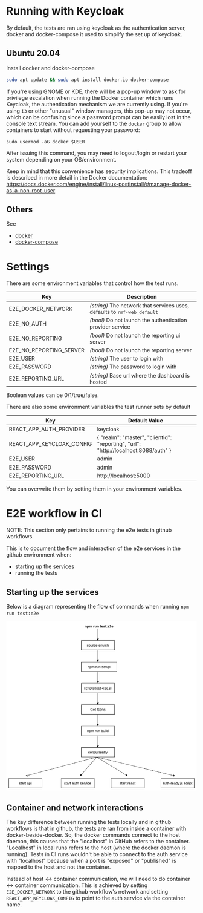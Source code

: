 # Running with Keycloak

By default, the tests are ran using keycloak as the authentication server, docker and docker-compose it used to simplify the set up of keycloak.

## Ubuntu 20.04

Install docker and docker-compose
```bash
sudo apt update && sudo apt install docker.io docker-compose
```

If you're using GNOME or KDE, there will be a pop-up window to ask for privilege escalation when running the Docker container which runs Keycloak, the authentication mechanism we are currently using.
If you're using `i3` or other "unusual" window managers, this pop-up may not occur, which can be confusing since a password prompt can be easily lost in the console text stream.
You can add yourself to the `docker` group to allow containers to start without requesting your password:
```
sudo usermod -aG docker $USER
```
After issuing this command, you may need to logout/login or restart your system depending on your OS/environment.

Keep in mind that this convenience has security implications. This tradeoff is described in more detail in the Docker documentation:
https://docs.docker.com/engine/install/linux-postinstall/#manage-docker-as-a-non-root-user

## Others

See

* [docker](https://docs.docker.com/engine/install/ubuntu/)
* [docker-compose](https://docs.docker.com/compose/install/)

# Settings

There are some environment variables that control how the test runs.

| Key | Description |
|---|---|
| E2E_DOCKER_NETWORK | _(string)_ The network that services uses, defaults to `rmf-web_default` |
| E2E_NO_AUTH | _(bool)_ Do not launch the authentication provider service |
| E2E_NO_REPORTING | _(bool)_ Do not launch the reporting ui server |
| E2E_NO_REPORTING_SERVER | _(bool)_ Do not launch the reporting server |
| E2E_USER | _(string)_ The user to login with |
| E2E_PASSWORD | _(string)_ The password to login with |
| E2E_REPORTING_URL | _(string)_ Base url where the dashboard is hosted |

Boolean values can be 0/1/true/false.

There are also some environment variables the test runner sets by default

| Key | Default Value |
|---|---|
| REACT_APP_AUTH_PROVIDER | keycloak |
| REACT_APP_KEYCLOAK_CONFIG | { "realm": "master", "clientId": "reporting", "url": "http://localhost:8088/auth" } |
| E2E_USER | admin |
| E2E_PASSWORD | admin |
| E2E_REPORTING_URL | http://localhost:5000 |

You can overwrite them by setting them in your environment variables.

# E2E workflow in CI

NOTE: This section only pertains to running the e2e tests in github workflows.

This is to document the flow and interaction of the e2e services in the github environment when:

- starting up the services
- running the tests

## Starting up the services

Below is a diagram representing the flow of commands when running `npm run test:e2e`

![Flow of commands diagram](docs/resources/e2e-E2e-start-process.png)

## Container and network interactions

The key difference between running the tests locally and in github workflows is that in github, the tests are ran from inside a container with docker-beside-docker. So, the docker commands connect to the host daemon, this causes that the "localhost" in GitHub refers to the container. "Localhost" in local runs refers to the host (where the docker daemon is running). Tests in CI runs wouldn't be able to connect to the auth service with "localhost" because when a port is "exposed" or "published" is mapped to the host and not the container.

Instead of host <-> container communication, we will need to do container <-> container communication. This is achieved by setting `E2E_DOCKER_NETWORK` to the github workflow's network and setting `REACT_APP_KEYCLOAK_CONFIG` to point to the auth service via the container name.
